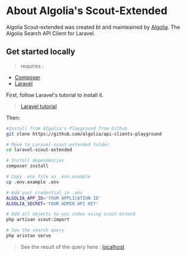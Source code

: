 # About Algolia's Scout-Extended

Algolia Scout-extended was created bt and mainteained by [Algolia](https://github.com/algolia). The Algolia Search API Client for Laravel. 

## Get started locally

>requires :
* [Composer](https://getcomposer.org/)
* [Laravel](https://laravel.com/)



First, follow Laravel's tutorial to install it. 

>[Laravel tutorial](https://laravel.com/docs/5.8/installation) 

Then: 

```bash
#Install from Algolia's Playground from Github
git clone https://github.com/algolia/api-clients-playground

# Move to Laravel-scout-extended folder.
cd laravel-scout-extended 

# Install dependencies
composer install

# Copy .env file as .env.example
cp .env.example .env

# Add your credential in .env
ALGOLIA_APP_ID='YOUR APPLICATION ID'
ALGOLIA_SECRET='YOUR ADMIN API KEY'

# Add all objects to you index using scout-extend 
php artisan scout:import

# See the search query 
php aristan serve 

```
> See the result of the query here : [localhost](http://localhost:8000/)


 

